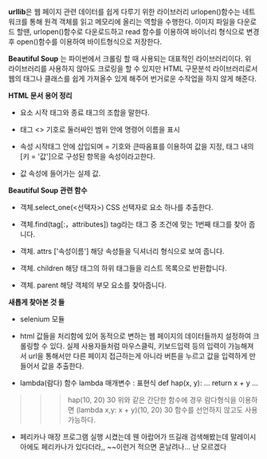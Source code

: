 **urllib**은 웹 페이지 관련 데이터를 쉽게 다루기 위한 라이브러리
urlopen()함수는 네트워크를 통해 원격 객체를 읽고 메모리에 올리는 역할을 수행한다.
이미지 파일을 다운로드 할땐, urlopen()함수로 다운로드하고 read 함수를 이용하여 바이너리 형식으로 변경 후 open()함수를 이용하여 바이트형식으로 저장한다.

**Beautiful Soup** 는 파이썬에서 크롤링 할 때 사용되는 대표적인 라이브러리이다.
위 라이브러리를 사용하지 않아도 크로링을 할 수 있지만 HTML 구문분석 라이브러리로서 웹의 태그나 클래스를 쉽게 가져올수 있게 해주어 번거로운 수작업을 하지 않게 해준다.

**HTML 문서 용어 정리**
+ 요소 시작 태그와 종료 태그의 조합을 말한다.

+ 태그  <> 기호로 둘러싸인 범위 안에 명령어 이름을 표시

+ 속성 시작태그 안에 삽입되며 = 기호와 큰따옴표를 이용하여 값을 지정, 태그 내의 [키 = '값']으로 구성된 항목을 속성이라고한다.

+ 값 속성에 들어가는 실제 값.

**Beautiful Soup 관련 함수**

+ 객체.select_one(<선택자>) CSS 선택자로 요소 하나를 추출한다.

+ 객체.find(tag[:，attributes]) tag라는 태그 중 조건에 맞는 1번째 태그를 찾아 줍니다.

+ 객체. attrs ['속성이름'] 해당 속성들을 딕셔너리 형식으로 보여 줍니다.

+ 객체. children 해당 태그의 하위 태그들을 리스트 목록으로 반환합니다.

+ 객체. parent 해당 객체의 부모 요소를 찾아줍니다.

**새롭게 찾아본 것 들**
+ selenium 모듈
- html 값들을 처리함에 있어 동적으로 변하는 웹 페이지의 데이터들까지 설정하여 크롤링할 수 있다.
실제 사용자들처럼 마우스클릭, 키보드입력 등의 입력이 가능해져서 url을 통해서만 다른 페이지 접근하는게 아니라 버튼을 누르고 값을 입력하게 만들어서 값을 추출한다.

+ lambda(람다) 함수
lambda 매개변수 : 표현식
 def hap(x, y):
...   return x + y
...
>>> hap(10, 20)
30
위와 같은 간단한 함수에 경우 람다형식을 이용하면 
>>> (lambda x,y: x + y)(10, 20)
30
함수를 선언하지 않고도 사용가능하다.

+ 페리카나 매장
프로그램 실행 시켰는데 웬 아랍어가 뜨길래 검색해봤는데 말레이시아에도 페리카나가 있다더라,,
~~이런거 적으면 혼날려나... 난 모르겠다

